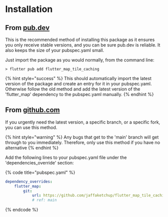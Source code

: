 # Installation

## From [pub.dev](https://pub.dev/packages/flutter\_map\_tile\_caching)

This is the recommended method of installing this package as it ensures you only receive stable versions, and you can be sure pub.dev is reliable. It also keeps the size of your pubspec.yaml small.

Just import the package as you would normally, from the command line:

```
> flutter pub add flutter_map_tile_caching
```

{% hint style="success" %}
This should automatically import the latest version of the package and create an entry for it in your pubspec.yaml. Otherwise follow the old method and add the latest version of the 'flutter\_map' dependency to the pubspec.yaml manually.
{% endhint %}

## From [github.com](https://github.com/JaffaKetchup/flutter\_map\_tile\_caching)

If you urgently need the latest version, a specific branch, or a specific fork, you can use this method.

{% hint style="warning" %}
Any bugs that get to the 'main' branch will get through to you immediately. Therefore, only use this method if you have no alternative
{% endhint %}

Add the following lines to your pubspec.yaml file under the 'dependencies\_override' section:

{% code title="pubspec.yaml" %}
```yaml
dependency_overrides:
    flutter_map:
        git:
            url: https://github.com/jaffaketchup/flutter_map_tile_caching.git
            # ref: main 
```
{% endcode %}

